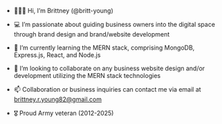 - 🙋🏼‍♀️ Hi, I’m Brittney (@britt-young)
- 💻 I’m passionate about guiding business owners into the digital space through brand design and brand/website development
- 🌱 I’m currently learning the MERN stack, comprising MongoDB, Express.js, React, and Node.js
- 👀 I’m looking to collaborate on any business website design and/or development utilizing the MERN stack technologies
- 📫 Collaboration or business inquiries can contact me via email at brittney.r.young82@gmail.com

- 🎖️ Proud Army veteran (2012-2025) 

<!---
britt-young/britt-young is a ✨ special ✨ repository because its `README.md` (this file) appears on your GitHub profile.
You can click the Preview link to take a look at your changes.
--->
